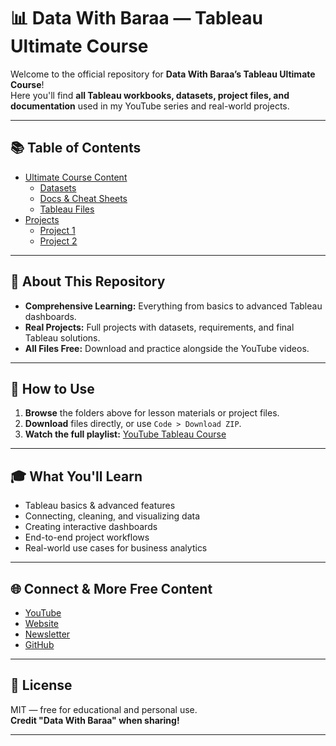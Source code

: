 # 📊 Data With Baraa — Tableau Ultimate Course

Welcome to the official repository for **Data With Baraa’s Tableau Ultimate Course**!  
Here you'll find **all Tableau workbooks, datasets, project files, and documentation** used in my YouTube series and real-world projects.

---

## 📚 Table of Contents

- [Ultimate Course Content](./course/)
    - [Datasets](./course/datasets/)
    - [Docs & Cheat Sheets](./course/docs/)
    - [Tableau Files](./course/tableau-files/)
- [Projects](./projects/)
    - [Project 1](./projects/project-1/)
    - [Project 2](./projects/project-2/)

---

## 🚀 About This Repository

- **Comprehensive Learning:** Everything from basics to advanced Tableau dashboards.
- **Real Projects:** Full projects with datasets, requirements, and final Tableau solutions.
- **All Files Free:** Download and practice alongside the YouTube videos.

---

## 📝 How to Use

1. **Browse** the folders above for lesson materials or project files.
2. **Download** files directly, or use `Code > Download ZIP`.
3. **Watch the full playlist:** [YouTube Tableau Course](https://www.youtube.com/@DataWithBaraa)

---

## 🎓 What You'll Learn

- Tableau basics & advanced features
- Connecting, cleaning, and visualizing data
- Creating interactive dashboards
- End-to-end project workflows
- Real-world use cases for business analytics

---

## 🌐 Connect & More Free Content

- [YouTube](https://www.youtube.com/@DataWithBaraa)
- [Website](https://datawithbaraa.com)
- [Newsletter](https://bit.ly/BaraaNewsletter)
- [GitHub](https://github.com/DataWithBaraa)

---

## 📄 License

MIT — free for educational and personal use.  
**Credit "Data With Baraa" when sharing!**

---

